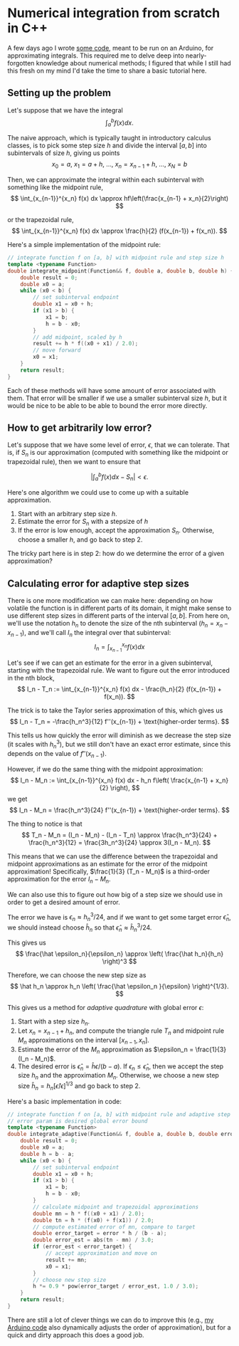 <script lang="ts">
    import 'prism-themes/themes/prism-one-light.min.css';
</script>

<!-- TAGS: math, programming -->

<!-- DATE: 2023-05-31 -->

# Numerical integration from scratch in C&#43;&#43;

A few days ago I wrote [some code](https://github.com/quevivasbien/Quadrature), meant to be run on an Arduino, for approximating integrals. This required me to delve deep into nearly-forgotten knowledge about numerical methods; I figured that while I still had this fresh on my mind I'd take the time to share a basic tutorial here.

<!-- ENDPREVIEW -->

## Setting up the problem

Let's suppose that we have the integral
$$
\int_a^b f(x) dx.
$$

The naive approach, which is typically taught in introductory calculus classes, is to pick some step size $h$ and divide the interval $[a, b]$ into subintervals of size $h$, giving us points
$$
x_0 = a,\ x_1 = a + h,\ \dots,\ x_n = x_{n-1}+h,\ \dots,\ x_N = b
$$

Then, we can approximate the integral within each subinterval with something like the midpoint rule,
$$
\int_{x_{n-1}}^{x_n} f(x) dx \approx hf\left(\frac{x_{n-1} + x_n}{2}\right)
$$

or the trapezoidal rule,
$$
\int_{x_{n-1}}^{x_n} f(x) dx \approx \frac{h}{2} (f(x_{n-1}) + f(x_n)).
$$

Here's a simple implementation of the midpoint rule:

```cpp
// integrate function f on [a, b] with midpoint rule and step size h 
template <typename Function>
double integrate_midpoint(Function&& f, double a, double b, double h) {
    double result = 0;
    double x0 = a;
    while (x0 < b) {
        // set subinterval endpoint
        double x1 = x0 + h;
        if (x1 > b) {
            x1 = b;
            h = b - x0;
        }
        // add midpoint, scaled by h
        result += h * f((x0 + x1) / 2.0);
        // move forward
        x0 = x1;
    }
    return result;
}
```

Each of these methods will have some amount of error associated with them. That error will be smaller if we use a smaller subinterval size $h$, but it would be nice to be able to be able to bound the error more directly.

## How to get arbitrarily low error?

Let's suppose that we have some level of error, $\epsilon$, that we can tolerate. That is, if $S_n$ is our approximation (computed with something like the midpoint or trapezoidal rule), then we want to ensure that

$$
\left| \int_a^b f(x) dx - S_n \right| < \epsilon.
$$

Here's one algorithm we could use to come up with a suitable approximation.

1. Start with an arbitrary step size $h$.
2. Estimate the error for $S_n$ with a stepsize of $h$
3. If the error is low enough, accept the approximation $S_n$. Otherwise, choose a smaller $h$, and go back to step 2.

The tricky part here is in step 2: how do we determine the error of a given approximation?

## Calculating error for adaptive step sizes

There is one more modification we can make here: depending on how volatile the function is in different parts of its domain, it might make sense to use different step sizes in different parts of the interval $[a, b]$. From here on, we'll use the notation $h_n$ to denote the size of the nth subinterval ($h_n = x_n - x_{n-1}$), and we'll call $I_n$ the integral over that subinterval:
$$
I_n = \int_{x_{n-1}}^{x_n} f(x) dx
$$

Let's see if we can get an estimate for the error in a given subinterval, starting with the trapezoidal rule. We want to figure out the error introduced in the nth block,
$$
I_n - T_n := \int_{x_{n-1}}^{x_n} f(x) dx - \frac{h_n}{2} (f(x_{n-1}) + f(x_n)).
$$

The trick is to take the Taylor series approximation of this, which gives us
$$
I_n - T_n = -\frac{h_n^3}{12} f''(x_{n-1}) + \text{higher-order terms}.
$$

This tells us how quickly the error will diminish as we decrease the step size (it scales with $h_n^3$), but we still don't have an exact error estimate, since this depends on the value of $f''(x_{n-1})$.

However, if we do the same thing with the midpoint approximation:
$$
I_n - M_n := \int_{x_{n-1}}^{x_n} f(x) dx - h_n f\left( \frac{x_{n-1} + x_n}{2} \right),
$$
we get
$$
I_n - M_n = \frac{h_n^3}{24} f''(x_{n-1}) + \text{higher-order terms}.
$$

The thing to notice is that
$$
T_n - M_n = (I_n - M_n) - (I_n - T_n) \approx \frac{h_n^3}{24} + \frac{h_n^3}{12} = \frac{3h_n^3}{24} \approx 3(I_n - M_n).
$$

This means that we can use the difference between the trapezoidal and midpoint approximations as an estimate for the error of the midpoint approximation! Specifically, $\frac{1}{3} (T_n - M_n)$ is a third-order approximation for the error $I_n - M_n$.

We can also use this to figure out how big of a step size we should use in order to get a desired amount of error.

The error we have is $\epsilon_n \approx h_n^3 / 24$, and if we want to get some target error $\hat \epsilon_n$, we should instead choose $\hat h_n$ so that $\hat \epsilon_n \approx \hat h_n^3 / 24$.

This gives us
$$
\frac{\hat \epsilon_n}{\epsilon_n} \approx \left( \frac{\hat h_n}{h_n} \right)^3
$$

Therefore, we can choose the new step size as
$$
\hat h_n \approx h_n \left( \frac{\hat \epsilon_n }{\epsilon} \right)^{1/3}.
$$

This gives us a method for *adaptive quadrature* with global error $\epsilon$:

1. Start with a step size $h_n$.
2. Let $x_n = x_{n-1}+h_n$, and compute the triangle rule $T_n$ and midpoint rule $M_n$ approximations on the interval $[x_{n-1}, x_n]$.
3. Estimate the error of the $M_n$ approximation as $\epsilon_n = \frac{1}{3} (I_n - M_n)$.
4. The desired error is $\hat \epsilon_n = \hat h \epsilon / (b - a)$. If $\epsilon_n \leq \hat \epsilon_n$, then we accept the step size $h_n$ and the approximation $M_n$. Otherwise, we choose a new step size $\hat h_n = h_n [\hat\epsilon / \epsilon]^{1/3}$ and go back to step 2.

Here's a basic implementation in code:

```cpp
// integrate function f on [a, b] with midpoint rule and adaptive step size
// error param is desired global error bound
template <typename Function>
double integrate_adaptive(Function&& f, double a, double b, double error) {
    double result = 0;
    double x0 = a;
    double h = b - a;
    while (x0 < b) {
        // set subinterval endpoint
        double x1 = x0 + h;
        if (x1 > b) {
            x1 = b;
            h = b - x0;
        }
        // calculate midpoint and trapezoidal approximations
        double mn = h * f((x0 + x1) / 2.0);
        double tn = h * (f(x0) + f(x1)) / 2.0;
        // compute estimated error of mn, compare to target
        double error_target = error * h / (b - a);
        double error_est = abs(tn - mn) / 3.0;
        if (error_est < error_target) {
            // accept approximation and move on
            result += mn;
            x0 = x1;
        }
        // choose new step size
        h *= 0.9 * pow(error_target / error_est, 1.0 / 3.0);
    }
    return result;
}
```

There are still a lot of clever things we can do to improve this (e.g., [my Arduino code](https://github.com/quevivasbien/Quadrature) also dynamically adjusts the order of approximation), but for a quick and dirty approach this does a good job.
